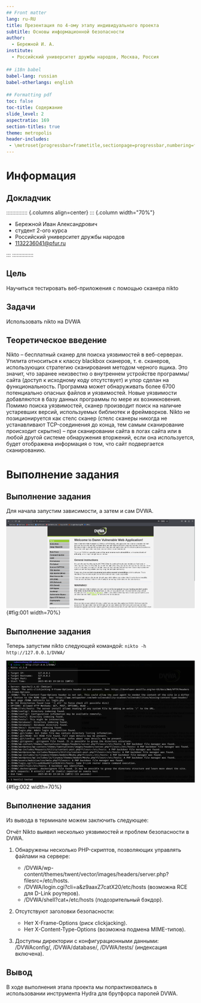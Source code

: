 ```yaml
---
## Front matter
lang: ru-RU
title: Презентация по 4-ому этапу индивидуального проекта
subtitle: Основы информационной безопасности
author:
  - Бережной И. А.
institute:
  - Российский университет дружбы народов, Москва, Россия

## i18n babel
babel-lang: russian
babel-otherlangs: english

## Formatting pdf
toc: false
toc-title: Содержание
slide_level: 2
aspectratio: 169
section-titles: true
theme: metropolis
header-includes:
 - \metroset{progressbar=frametitle,sectionpage=progressbar,numbering=fraction}
---
```


# Информация

## Докладчик

:::::::::::::: {.columns align=center}
::: {.column width="70%"}

  * Бережной Иван Александрович
  * студент 2-ого курса
  * Российский университет дружбы народов
  * [1132236041@pfur.ru](mailto:1132236041@pfur.ru)

:::
::::::::::::::

## Цель

Научиться тестировать веб-приложения с помощью сканера nikto

## Задачи

Использовать nikto на DVWA
	
## Теоретическое введение

Nikto – бесплатный сканер для поиска уязвимостей в веб-серверах. Утилита относиться к классу blackbox сканеров, т. е. сканеров, использующих стратегию сканирования методом черного ящика. Это значит, что заранее неизвестно о внутреннем устройстве программы/сайта (доступ к исходному коду отсутствует) и упор сделан на функциональность. Программа может обнаруживать более 6700 потенциально опасных файлов и уязвимостей. Новые уязвимости добавляются в базу данных программы по мере их возникновения. Помимо поиска уязвимостей, сканер производит поиск на наличие устаревших версий, используемых библиотек и фреймворков. Nikto не позиционируется как стелс сканер (стелс сканеры никогда не устанавливают TCP-соединения до конца, тем самым сканирование происходит скрытно) – при сканировании сайта в логах сайта или в любой другой системе обнаружения вторжений, если она используется, будет отображена информация о том, что сайт подвергается сканированию.
	
# Выполнение задания

## Выполнение задания

Для начала запустим зависимости, а затем и сам DVWA.

![Запуск mysql и apache](image/2.png){#fig:001 width=70%}

## Выполнение задания

Теперь запустим nikto следующей командой: `nikto -h http://127.0.0.1/DVWA/`

![Использование nikto](image/3.png){#fig:002 width=70%}

## Выполнение задания

Из вывода в терминале можем заключить следующее:

Отчёт Nikto выявил несколько уязвимостей и проблем безопасности в DVWA.

1. Обнаружены несколько PHP-скриптов, позволяющих управлять файлами на сервере:
	* /DVWA/wp-content/themes/twent/vector/images/headers/server.php?filesrc=/etc/hosts.
	* /DVWA/login.cgi?cli=a&z9aaxZ7catX20/etc/hosts (возможна RCE для D-Link роутеров).
	* /DVWA/shell?cat+/etc/hosts (подозрительный бэкдор).
	
2. Отсутствуют заголовки безопасности:
	* Нет X-Frame-Options (риск clickjacking).
	* Нет X-Content-Type-Options (возможна подмена MIME-типов).
	
3. Доступны директории с конфигурационными данными:
/DVWAconfig/, /DVWA/database/, /DVWA/tests/ (индексация включена).

## Вывод

В ходе выполнения этапа проекта мы попрактиковались в использовании инструмента Hydra для брутфорса паролей DVWA.

